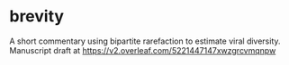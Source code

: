 # brevity
A short commentary using bipartite rarefaction to estimate viral diversity. Manuscript draft at https://v2.overleaf.com/5221447147xwzgrcvmqnpw
